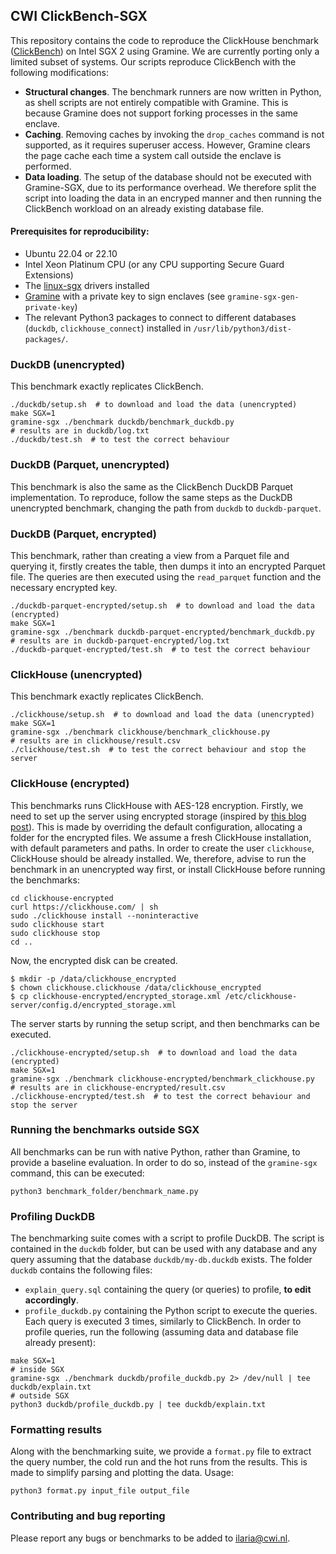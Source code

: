 ## CWI ClickBench-SGX
This repository contains the code to reproduce the ClickHouse benchmark ([ClickBench](https://github.com/ClickHouse/ClickBench)) on Intel SGX 2 using Gramine. We are currently porting only a limited subset of systems. Our scripts reproduce ClickBench with the following modifications:

* **Structural changes**. The benchmark runners are now written in Python, as shell scripts are not entirely compatible with Gramine. This is because Gramine does not support forking processes in the same enclave.
* **Caching**. Removing caches by invoking the `drop_caches` command is not supported, as it requires superuser access. However, Gramine clears the page cache each time a system call outside the enclave is performed.
* **Data loading**. The setup of the database should not be executed with Gramine-SGX, due to its performance overhead. We therefore split the script into loading the data in an encryped manner and then running the ClickBench workload on an already existing database file.

#### Prerequisites for reproducibility:
* Ubuntu 22.04 or 22.10
* Intel Xeon Platinum CPU (or any CPU supporting Secure Guard Extensions)
* The [linux-sgx](https://github.com/intel/linux-sgx) drivers installed
* [Gramine](https://gramine.readthedocs.io/en/latest/installation.html) with a private key to sign enclaves (see `gramine-sgx-gen-private-key`)
* The relevant Python3 packages to connect to different databases (`duckdb`, `clickhouse_connect`) installed in `/usr/lib/python3/dist-packages/`.

### DuckDB (unencrypted)
This benchmark exactly replicates ClickBench.
```shell
./duckdb/setup.sh  # to download and load the data (unencrypted)
make SGX=1
gramine-sgx ./benchmark duckdb/benchmark_duckdb.py
# results are in duckdb/log.txt
./duckdb/test.sh  # to test the correct behaviour
```

### DuckDB (Parquet, unencrypted)
This benchmark is also the same as the ClickBench DuckDB Parquet implementation. To reproduce, follow the same steps as the DuckDB unencrypted benchmark, changing the path from `duckdb` to `duckdb-parquet`.

### DuckDB (Parquet, encrypted)
This benchmark, rather than creating a view from a Parquet file and querying it, firstly creates the table, then dumps it into an encrypted Parquet file. The queries are then executed using the `read_parquet` function and the necessary encrypted key.
```shell
./duckdb-parquet-encrypted/setup.sh  # to download and load the data (encrypted)
make SGX=1
gramine-sgx ./benchmark duckdb-parquet-encrypted/benchmark_duckdb.py
# results are in duckdb-parquet-encrypted/log.txt
./duckdb-parquet-encrypted/test.sh  # to test the correct behaviour
```

### ClickHouse (unencrypted)
This benchmark exactly replicates ClickBench.
```shell
./clickhouse/setup.sh  # to download and load the data (unencrypted)
make SGX=1
gramine-sgx ./benchmark clickhouse/benchmark_clickhouse.py
# results are in clickhouse/result.csv
./clickhouse/test.sh  # to test the correct behaviour and stop the server
```

### ClickHouse (encrypted)
This benchmarks runs ClickHouse with AES-128 encryption. Firstly, we need to set up the server using encrypted storage (inspired by [this blog post](https://kb.altinity.com/altinity-kb-setup-and-maintenance/disk_encryption/)). This is made by overriding the default configuration, allocating a folder for the encrypted files. We assume a fresh ClickHouse installation, with default parameters and paths. In order to create the user `clickhouse`, ClickHouse should be already installed. We, therefore, advise to run the benchmark in an unencrypted way first, or install ClickHouse before running the benchmarks:
```shell
cd clickhouse-encrypted
curl https://clickhouse.com/ | sh
sudo ./clickhouse install --noninteractive
sudo clickhouse start
sudo clickhouse stop
cd ..
```
Now, the encrypted disk can be created.
```shell
$ mkdir -p /data/clickhouse_encrypted
$ chown clickhouse.clickhouse /data/clickhouse_encrypted
$ cp clickhouse-encrypted/encrypted_storage.xml /etc/clickhouse-server/config.d/encrypted_storage.xml
```
The server starts by running the setup script, and then benchmarks can be executed.
```shell
./clickhouse-encrypted/setup.sh  # to download and load the data (encrypted)
make SGX=1
gramine-sgx ./benchmark clickhouse-encrypted/benchmark_clickhouse.py
# results are in clickhouse-encrypted/result.csv
./clickhouse-encrypted/test.sh  # to test the correct behaviour and stop the server
```

### Running the benchmarks outside SGX
All benchmarks can be run with native Python, rather than Gramine, to provide a baseline evaluation. In order to do so, instead of the `gramine-sgx` command, this can be executed:
```shell
python3 benchmark_folder/benchmark_name.py
```

### Profiling DuckDB
The benchmarking suite comes with a script to profile DuckDB. The script is contained in the `duckdb` folder, but can be used with any database and any query assuming that the database `duckdb/my-db.duckdb` exists. The folder `duckdb` contains the following files:
* `explain_query.sql` containing the query (or queries) to profile, **to edit accordingly**.
* `profile_duckdb.py` containing the Python script to execute the queries. Each query is executed 3 times, similarly to ClickBench.
In order to profile queries, run the following (assuming data and database file already present):
```shell
make SGX=1
# inside SGX
gramine-sgx ./benchmark duckdb/profile_duckdb.py 2> /dev/null | tee duckdb/explain.txt
# outside SGX
python3 duckdb/profile_duckdb.py | tee duckdb/explain.txt
```

### Formatting results
Along with the benchmarking suite, we provide a `format.py` file to extract the query number, the cold run and the hot runs from the results. This is made to simplify parsing and plotting the data. Usage:
```shell
python3 format.py input_file output_file
```

### Contributing and bug reporting
Please report any bugs or benchmarks to be added to [ilaria@cwi.nl](mailto:ilaria@cwi.nl).
